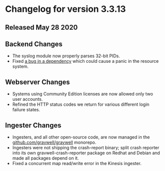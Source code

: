 # Changelog for version 3.3.13

## Released May 28 2020

## Backend Changes
* The syslog module now properly parses 32-bit PIDs.
* Fixed [a bug in a dependency](https://github.com/peterbourgon/diskv/issues/40) which could cause a panic in the resource system.

## Webserver Changes
* Systems using Community Edition licenses are now allowed only two user accounts.
* Refined the HTTP status codes we return for various different login failure states.

## Ingester Changes
* Ingesters, and all other open-source code, are now managed in the [github.com/gravwell/gravwell](https://github.com/gravwell/gravwell) monorepo.
* Ingesters were not shipping the crash-report binary; split crash reporter into its own gravwell-crash-reporter package on Redhat and Debian and made all packages depend on it.
* Fixed a concurrent map read/write error in the Kinesis ingester.
